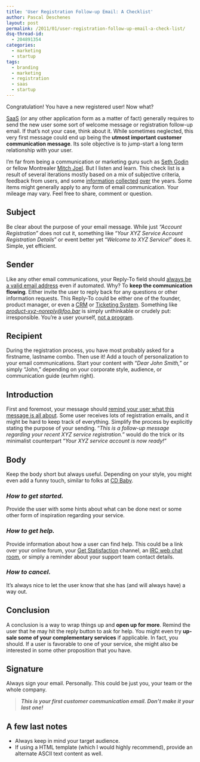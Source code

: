 ```yaml
---
title: 'User Registration Follow-up Email: A Checklist'
author: Pascal Deschenes
layout: post
permalink: /2011/01/user-registration-follow-up-email-a-check-list/
dsq-thread-id:
  - 204891354
categories:
  - marketing
  - startup
tags:
  - branding
  - marketing
  - registration
  - saas
  - startup
---
```


Congratulation! You have a new registered user! Now what?

[SaaS][1] (or any other application form as a matter of fact) generally requires to send the new 
user some sort of welcome message or registration follow-up email. If that’s not your case, 
think about it. While sometimes neglected, this very first message could end up being the 
**utmost important customer communication message**. Its sole objective is to jump-start 
a long term relationship with your user.

 [1]: http://en.wikipedia.org/wiki/SaaS

<!-- more -->

I’m far from being a communication or marketing guru such as [Seth Godin][2] or fellow Montrealer [Mitch Joel][3]. 
But I listen and learn. This check list is a result of several iterations mostly based on a mix of subjective 
criteria, feedback from users, and some [information][4] [collected][5] [over][6] the years. Some items might generally 
apply to any form of email communication. Your mileage may vary. Feel free to share, comment or question.

 [2]: http://sethgodin.typepad.com/
 [3]: http://www.twistimage.com/blog/
 [4]: http://b.lesseverything.com/2011/1/3/send-better-automated-emails
 [5]: http://www.aweber.com/blog/email-marketing/effective-welcome-email-slideshare.htm
 [6]: http://www.slideshare.net/Silverpop/aloha-welcome-email-unsubscribe-best-practices

## **Subject**

Be clear about the purpose of your email message. While just *“Account Registration”* does not cut it, something 
like “*Your XYZ Service Account Registration Details*” or event better yet “*Welcome to XYZ Service!*” does it. 
Simple, yet efficient.

## **Sender**

Like any other email communications, your Reply-To field should [always be a valid email address][7] 
even if automated. Why? To **keep the communication flowing**. Either invite the user to reply 
back for any questions or other information requests. This Reply-To could be either one of the 
founder, product manager, or even a [CRM][8] or [Ticketing System][9]. Something like *product-xyz-noreply@foo.bar* 
is simply unthinkable or crudely put: irresponsible. You’re a user yourself, [not a program][10].

 [7]: http://ryanwaggoner.com/2010/09/no-company-should-ever-have-a-noreply-email-address/#
 [8]: http://highrisehq.com/
 [9]: http://tenderapp.com/
 [10]: http://en.wikipedia.org/wiki/Tron_(film)

## **Recipient**

During the registration process, you have most probably asked for a firstname, lastname combo. Then use it! Add a 
touch of personalization to your email communications. Start your content with “*Dear John Smith,*” or 
simply “John,” depending on your corporate style, audience, or communication guide (eurhm right).

## **Introduction**

First and foremost, your message should [remind your user what this message is all about][11]. Some 
user receives lots of registration emails, and it might be hard to keep track of everything. 
Simplify the process by explicitly stating the purpose of your sending. “*This is a follow-up message 
regarding your recent XYZ service registration.*” would do the trick or its minimalist 
counterpart “*Your XYZ service account is now ready!*”

 [11]: http://news.ycombinator.com/item?id=2019571

## **Body**

Keep the body short but always useful. Depending on your style, you might even add a funny touch, 
similar to folks at [CD Baby][12].

 [12]: http://www.davehyndman.com/cd-baby-great-customer-service-email-2.htm

### *How to get started.*

Provide the user with some hints about what can be done next or some other form of inspiration 
regarding your service.

### *How to get help.*

Provide information about how a user can find help. This could be a link over your online forum, 
your [Get Statisfaction][13] channel, an [IRC web chat room][14], or simply a reminder about your 
support team contact details.

 [13]: http://getsatisfaction.com
 [14]: http://webchat.freenode.net/

### *How to cancel.*

It’s always nice to let the user know that she has (and will always have) a way out.

## **Conclusion**

A conclusion is a way to wrap things up and **open up for more**. Remind the user that he may hit the reply 
button to ask for help. You might even try **up-sale some of your complementary services** if applicable. 
In fact, you should. If a user is favorable to one of your service, she might also be interested in some 
other proposition that you have.

## **Signature**

Always sign your email. Personally. This could be just you, your team or the whole company.

> ***This is your first customer communication email. Don’t make it your last one!***

## **A few last notes**

*   Always keep in mind your target audience.
*   If using a HTML template (which I would highly recommend), provide an alternate ASCII text content as well.
